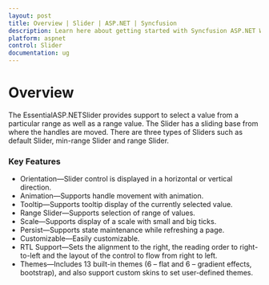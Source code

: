 ```yaml
---
layout: post
title: Overview | Slider | ASP.NET | Syncfusion
description: Learn here about getting started with Syncfusion ASP.NET Webforms Slider control and more details.
platform: aspnet
control: Slider
documentation: ug
---
```


# Overview

The EssentialASP.NETSlider provides support to select a value from a particular range as well as a range value. The Slider has a sliding base from where the handles are moved. There are three types of Sliders such as default Slider, min-range Slider and range Slider.

### Key Features

* Orientation—Slider control is displayed in a horizontal or vertical direction.
* Animation—Supports handle movement with animation.
* Tooltip—Supports tooltip display of the currently selected value.
* Range Slider—Supports selection of range of values.
* Scale—Supports display of a scale with small and big ticks.
* Persist—Supports state maintenance while refreshing a page.
* Customizable—Easily customizable.
* RTL Support—Sets the alignment to the right, the reading order to right-to-left and the layout of the control to flow from right to left.
* Themes—Includes 13 built-in themes (6 – flat and 6 – gradient effects, bootstrap), and also support custom skins to set user-defined themes.
